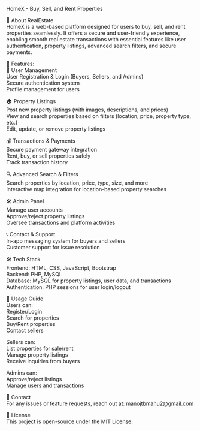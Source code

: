 HomeX - Buy, Sell, and Rent Properties          
                
🏡 About RealEstate            
    HomeX is a web-based platform designed for users to buy, sell, and rent properties seamlessly. It offers a secure and user-friendly experience, enabling smooth real          estate transactions with essential features like user authentication, property listings, advanced search filters, and secure payments.           
               
🚀 Features:           
🔑 User Management              
    User Registration & Login (Buyers, Sellers, and Admins)               
    Secure authentication system                     
    Profile management for users                 
               
🏠 Property Listings              
    Post new property listings (with images, descriptions, and prices)                 
    View and search properties based on filters (location, price, property type, etc.)                  
    Edit, update, or remove property listings                 
           
💰 Transactions & Payments         
    Secure payment gateway integration             
    Rent, buy, or sell properties safely             
    Track transaction history           
          
🔍 Advanced Search & Filters             
    Search properties by location, price, type, size, and more           
    Interactive map integration for location-based property searches                 
         
🛠 Admin Panel                  
    Manage user accounts                    
    Approve/reject property listings                      
    Oversee transactions and platform activities                      
          
📞 Contact & Support                    
    In-app messaging system for buyers and sellers                 
    Customer support for issue resolution                       
                   
🛠 Tech Stack                   
    Frontend: HTML, CSS, JavaScript, Bootstrap                    
    Backend: PHP, MySQL                      
    Database: MySQL for property listings, user data, and transactions                         
    Authentication: PHP sessions for user login/logout                          
               
📝 Usage Guide             
Users can:               
    Register/Login            
    Search for properties             
    Buy/Rent properties              
    Contact sellers              
          
Sellers can:              
    List properties for sale/rent           
    Manage property listings              
    Receive inquiries from buyers               
                   
Admins can:               
    Approve/reject listings               
    Manage users and transactions           
           
📧 Contact          
    For any issues or feature requests, reach out at: manojtbmanu2@gmail.com          
          
📜 License              
    This project is open-source under the MIT License.           
            
